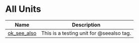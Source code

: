 # All Units


| Name | Description |
|---|---|
| [ok_see_also](ok_see_also.md) | This is a testing unit for @seealso tag. |

